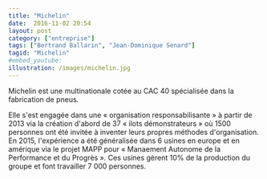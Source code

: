 ```yaml
---
title: "Michelin"
date:  2016-11-02 20:54
layout: post
category: ["entreprise"]
tags: ["Bertrand Ballarin", "Jean-Dominique Senard"]
tagid: "Michelin"
#embed_youtube:
illustration: /images/michelin.jpg
---
```


Michelin est une multinationale cotée au CAC 40 spécialisée dans la fabrication de pneus.

Elle s'est engagée dans une « organisation responsabilisante » à partir de 2013 via la création d'abord de 37 « ilots démonstrateurs » où 1500 personnes ont été invitée à inventer leurs propres méthodes d'organisation. En 2015, l'expérience a été généralisée dans 6 usines en europe et en amérique via le projet MAPP pour « Manaement Autonome de la Performance et du Progrès ». Ces usines gèrent 10% de la production du groupe et font travailler 7 000 personnes.
